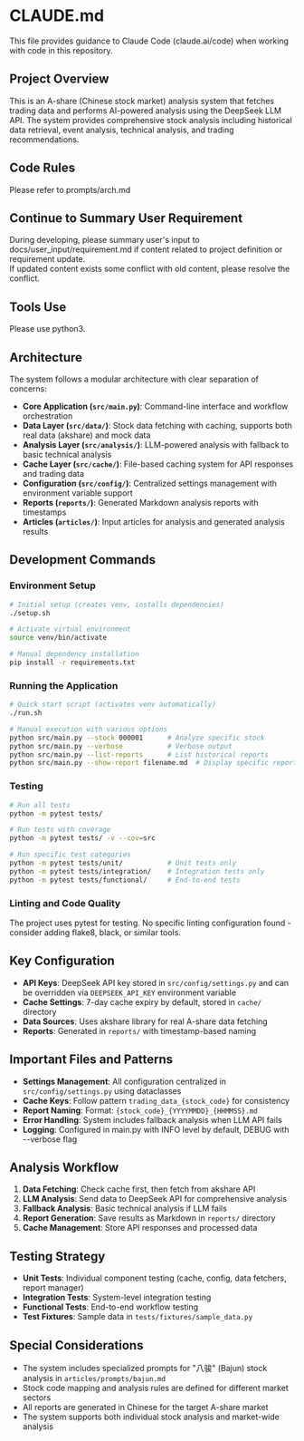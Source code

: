 # CLAUDE.md

This file provides guidance to Claude Code (claude.ai/code) when working with code in this repository.

## Project Overview

This is an A-share (Chinese stock market) analysis system that fetches trading data and performs AI-powered analysis using the DeepSeek LLM API. The system provides comprehensive stock analysis including historical data retrieval, event analysis, technical analysis, and trading recommendations.

## Code Rules
Please refer to prompts/arch.md

## Continue to Summary User Requirement
During developing, please summary user's input to docs/user_input/requirement.md if content related to project definition or requirement update.  
If updated content exists some conflict with old content, please resolve the conflict.

## Tools Use
Please use python3.

## Architecture

The system follows a modular architecture with clear separation of concerns:

- **Core Application (`src/main.py`)**: Command-line interface and workflow orchestration
- **Data Layer (`src/data/`)**: Stock data fetching with caching, supports both real data (akshare) and mock data
- **Analysis Layer (`src/analysis/`)**: LLM-powered analysis with fallback to basic technical analysis
- **Cache Layer (`src/cache/`)**: File-based caching system for API responses and trading data
- **Configuration (`src/config/`)**: Centralized settings management with environment variable support
- **Reports (`reports/`)**: Generated Markdown analysis reports with timestamps
- **Articles (`articles/`)**: Input articles for analysis and generated analysis results

## Development Commands

### Environment Setup
```bash
# Initial setup (creates venv, installs dependencies)
./setup.sh

# Activate virtual environment
source venv/bin/activate

# Manual dependency installation
pip install -r requirements.txt
```

### Running the Application
```bash
# Quick start script (activates venv automatically)
./run.sh

# Manual execution with various options
python src/main.py --stock 000001      # Analyze specific stock
python src/main.py --verbose           # Verbose output
python src/main.py --list-reports      # List historical reports
python src/main.py --show-report filename.md  # Display specific report
```

### Testing
```bash
# Run all tests
python -m pytest tests/

# Run tests with coverage
python -m pytest tests/ -v --cov=src

# Run specific test categories
python -m pytest tests/unit/           # Unit tests only
python -m pytest tests/integration/    # Integration tests only
python -m pytest tests/functional/     # End-to-end tests
```

### Linting and Code Quality
The project uses pytest for testing. No specific linting configuration found - consider adding flake8, black, or similar tools.

## Key Configuration

- **API Keys**: DeepSeek API key stored in `src/config/settings.py` and can be overridden via `DEEPSEEK_API_KEY` environment variable
- **Cache Settings**: 7-day cache expiry by default, stored in `cache/` directory
- **Data Sources**: Uses akshare library for real A-share data fetching
- **Reports**: Generated in `reports/` with timestamp-based naming

## Important Files and Patterns

- **Settings Management**: All configuration centralized in `src/config/settings.py` using dataclasses
- **Cache Keys**: Follow pattern `trading_data_{stock_code}` for consistency
- **Report Naming**: Format: `{stock_code}_{YYYYMMDD}_{HHMMSS}.md`
- **Error Handling**: System includes fallback analysis when LLM API fails
- **Logging**: Configured in main.py with INFO level by default, DEBUG with --verbose flag

## Analysis Workflow

1. **Data Fetching**: Check cache first, then fetch from akshare API
2. **LLM Analysis**: Send data to DeepSeek API for comprehensive analysis
3. **Fallback Analysis**: Basic technical analysis if LLM fails
4. **Report Generation**: Save results as Markdown in `reports/` directory
5. **Cache Management**: Store API responses and processed data

## Testing Strategy

- **Unit Tests**: Individual component testing (cache, config, data fetchers, report manager)
- **Integration Tests**: System-level integration testing
- **Functional Tests**: End-to-end workflow testing
- **Test Fixtures**: Sample data in `tests/fixtures/sample_data.py`

## Special Considerations

- The system includes specialized prompts for "八骏" (Bajun) stock analysis in `articles/prompts/bajun.md`
- Stock code mapping and analysis rules are defined for different market sectors
- All reports are generated in Chinese for the target A-share market
- The system supports both individual stock analysis and market-wide analysis
